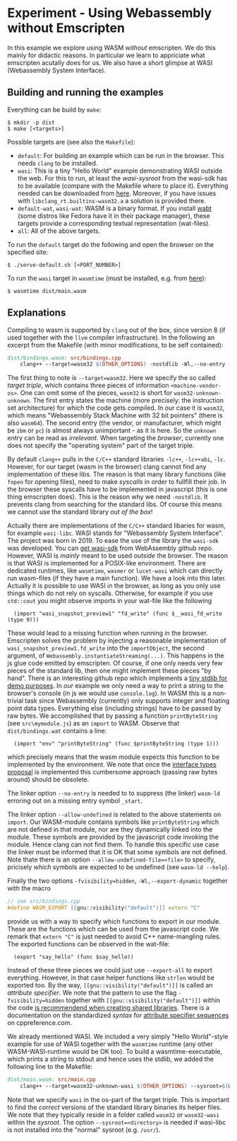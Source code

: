 # Experiment - Using Webassembly without Emscripten

In this example we explore using WASM *without* emscripten. We do this mainly for didactic reasons. In particular we learn to appriciate what emscripten acutally does for us. We also have a short glimpse at WASI (Webassembly System Interface).

## Building and running the examples

Everything can be build by `make`:

```shell
$ mkdir -p dist
$ make [<targets>]
```

Possible targets are (see also the `Makefile`):

- `default`: For building an example which can be run in the browser. This needs `clang` to be installed.
- `wasi`: This is a tiny "Hello World" example demonstrating WASI outside the web. For this to run, at least the *wasi-sysroot* from the wasi-sdk has to be available (compare with the Makefile where to place it). Everything needed can be downloaded from [here][wasi-sdk]. Moreover, if you have issues with `libclang_rt.builtins-wasm32.a` a solution is provided there.
- `default-wat`, `wasi-wat`: WASM is a binary format. If you install [wabt][wabt] (some distros like Fedora have it in their package manager), these targets provide a corresponding textual representation (wat-files).
- `all`: All of the above targets.

To run the `default` target do the following and open the browser on the specified site:

```shell
$ ./serve-default.sh [<PORT_NUMBER>]
```

To run the `wasi` target in `wasmtime` (must be installed, e.g. from [here][wasmtime]):

```shell
$ wasmtime dist/main.wasm
```

## Explanations

Compiling to wasm is supported by `clang` out of the box, since version 8 (if used together with the `llvm` compiler infrastructure). In the following an excerpt from the Makefile (with minor modifications, to be self contained):

```makefile
dist/bindings.wasm: src/bindings.cpp
	clang++ --target=wasm32 $(OTHER_OPTIONS) -nostdlib -Wl,--no-entry -Wl,--allow-undefined -fvisibility=hidden -Wl,--export-dynamic -o $@ $^
```

The first thing to note is `--target=wasm32`. Here we specify the so called *target triple*, which contains three pieces of information `<machine-vendor-os>`. One can omit some of the pieces, `wasm32` is short for `wasm32-unknown-unknown`. The first entry states the machine (more precisely: the instruction set architecture) for which the code gets compiled. In our case it is `wasm32`, which means "Webassembly Stack Machine with 32 bit pointers" (there is also `wasm64`). The second entry (the vendor, or manufacturer, which might be `ibm` or `pc`) is almost always unimportant - as it is here. So the `unknown` entry can be read as *irrelevant*. When targeting the *browser*, currently one does not specify the "operating system" part of the target triple.

By default `clang++` pulls in the `C/C++` standard libraries `-lc++`, `-lc++abi`, `-lc`. However, for our target (wasm in the browser) clang cannot find any implementation of these libs. The reason is that many library functions (like `fopen` for opening files), need to make *syscalls* in order to fullfill their job. In the browser these syscalls have to be implemented in javascript (this is one thing emscripten does). This is the reason why we need `-nostdlib`. It prevents clang from searching for the standard libs. Of course this means we cannot use the standard library *out of the box*!

Actually there are implementations of the `C/C++` standard libaries for wasm, for example `wasi-libc`. WASI stands for "Webassembly System Interface". The project was born in 2019. To ease the use of the library the `wasi-sdk` was developed. You can [get wasi-sdk][wasi-sdk] from WebAssembly github repo. However, WASI is *mainly* meant to be used *outside* the browser. The reason is that WASI is implemented for a POSIX-like environment. There are dedicated runtimes, like `wasmtime`, `wasmer` or `lucet-wasi` which can directly run wasm-files (if they have a main function). We have a look into this later. Actually it is possible to use WASI in the browser, as long as you only use things which do not rely on syscalls. Otherwise, for example if you use `std::cout` you might observe imports in your wat-file like the following

```wasm
  (import "wasi_snapshot_preview1" "fd_write" (func $__wasi_fd_write (type 9)))
```

These would lead to a missing function when running in the browser. Emscripten solves the problem by injecting a reasonable implementation of `wasi_snapshot_preview1.fd_write` into the `importObject`, the second argument, of `Webassembly.instantiateStreaming(...)`. This happens in the js glue code emitted by emscripten. Of course, if one only needs very few pieces of the standard lib, then one might implement these pieces "by hand". There is an interesting github repo which implements a [tiny stdlib for demo purposes][nano-libc]. In *our* example we only need a way to print a string to the browser's console (in js we would use `console.log`). In WASM this is a non-trivial task since Webassembly (currently) only supports integer and floating point data types. Everything else (including strings) have to be passed by raw bytes. We accomplished that by passing a function `printByteString` (see `src\mymodule.js`) as an `import` to WASM. Observe that `dist/bindings.wat` contains a line:

```wasm
  (import "env" "printByteString" (func $printByteString (type 1)))
```

which precisely means that the wasm module expects this function to be implemented by the environment. We note that once the [interface types proposal][interface-types] is implemented this cumbersome approach (passing raw bytes around) should be obsolete.

The linker option `--no-entry` is needed to to suppress (the linker) `wasm-ld` erroring out on a missing entry symbol `_start`.

The linker option `--allow-undefined` is related to the above statements on `import`. Our WASM-module contains symbols like `printByteString` which are not defined in that module, nor are they dynamically linked into the module. These symbols are provided by the javascript code invoking the module. Hence clang can not find them. To handle this specific use case the linker must be informed that it is OK that some symbols are not defined. Note thate there is an option `--allow-undefined-file=<file>` to specify, pricisely *which* symbols are expected to be undefined (see `wasm-ld --help`).

Finally the two options `-fvisibility=hidden`, `-Wl,--export-dynamic` together with the macro

```cpp
// see src/bindings.cpp
#define WASM_EXPORT [[gnu::visibility("default")]] extern "C"
```

provide us with a way to specify which functions to export in our module. These are the functions which can be used from the javascript code. We remark that `extern "C"` is just needed to avoid C++ name-mangling rules. The exported functions can be observed in the wat-file:

```wasm
  (export "say_hello" (func $say_hello))
```

Instead of these three pieces we could just use `--export-all` to export everything. However, in that case helper functions like `strlen` would be exported too. By the way, `[[gnu::visibility("default")]]` is called an *attribute specifier*. We note that the pattern to use the flag `-fvisibility=hidden` together with `[[gnu::visibility("default")]]` within the code [is recommendend when creating shared libraries][gnu-visibility]. There is a documentation on the standardized *syntax* for [attribute specifier sequences][attr-specifier] on cppreference.com.

We already mentioned WASI. We included a very simply "Hello World"-style example for use of WASI together with the `wasmtime` runtime (any other WASM-WASI-runtime would be OK too). To build a wasmtime-executable, which prints a string to stdout and hence uses the stdlib, we added the following line to the Makefile:

```makefile
dist/main.wasm: src/main.cpp
	clang++ --target=wasm32-unknown-wasi $(OTHER_OPTIONS) --sysroot=$(WASI_SYSROOT) -o $@ $^
```

Note that we specify `wasi` in the os-part of the target triple. This is important to find the *correct* versions of the standard library binaries its helper files. We note that they typically reside in a folder called `wasm32` or `wasm32-wasi` within the *sysroot*. The option `--sysroot=<directory>` is needed if wasi-libc is not installed into the "normal" sysroot (e.g. `/usr/`).

[wasi-sdk]: https://github.com/WebAssembly/wasi-sdk
[nano-libc]: https://github.com/PetterS/clang-wasm
[gnu-visibility]: https://gcc.gnu.org/wiki/Visibility
[attr-specifier]: https://en.cppreference.com/w/cpp/language/attributes
[interface-types]: https://github.com/WebAssembly/interface-types/blob/master/proposals/interface-types/Explainer.md
[wabt]: https://github.com/WebAssembly/wabt
[wasmtime]: https://wasmtime.dev/
